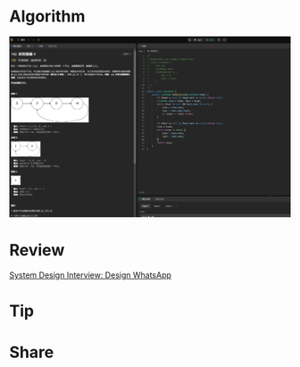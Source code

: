 # Algorithm

![](../../../images/temp/zhenran-2024-07-07-lc.png)

# Review

[System Design Interview: Design WhatsApp](https://medium.com/gitconnected/system-design-interview-design-whatsapp-779fa385ef08?source=explore---------0-109--------------------2b689c99_6e1f_4eef_9ace_1d42371bd0fe-------15)

# Tip



# Share
